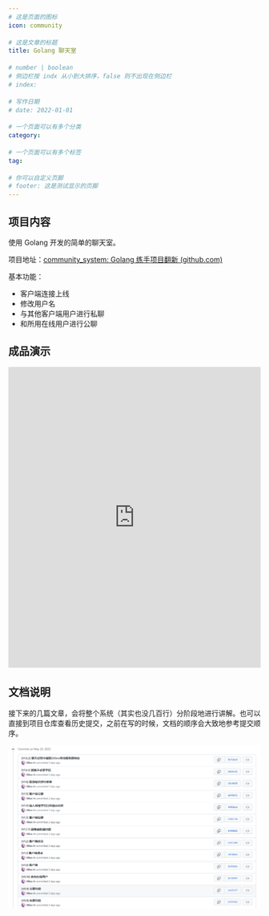 ```yaml
---
# 这是页面的图标
icon: community

# 这是文章的标题
title: Golang 聊天室

# number | boolean
# 侧边栏按 indx 从小到大排序，false 则不出现在侧边栏
# index:

# 写作日期
# date: 2022-01-01

# 一个页面可以有多个分类
category: 

# 一个页面可以有多个标签
tag: 

# 你可以自定义页脚
# footer: 这是测试显示的页脚
---
```




## 项目内容

使用 Golang 开发的简单的聊天室。

项目地址：[community_system: Golang 练手项目翻新 (github.com)](https://github.com/lllllan-fv/community_system)



基本功能：

- 客户端连接上线
- 修改用户名
- 与其他客户端用户进行私聊
- 和所用在线用户进行公聊



## 成品演示

<iframe src="https://lllllan.cn/personal_data/download/golang_community_system.mp4" scrolling="no" width="100%" height="600px" border="0" frameborder="no" framespacing="0" allowfullscreen="true"> </iframe>



## 文档说明

接下来的几篇文章，会将整个系统（其实也没几百行）分阶段地进行讲解。也可以直接到项目仓库查看历史提交，之前在写的时候，文档的顺序会大致地参考提交顺序。

![image-20220527234516205](./img/image-20220527234516205.png)
